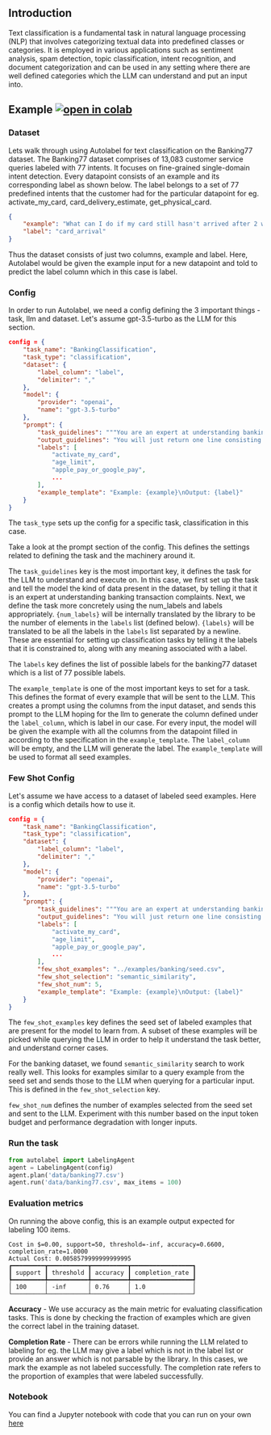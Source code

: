 ## Introduction

Text classification is a fundamental task in natural language processing (NLP) that involves categorizing textual data into predefined classes or categories. It is employed in various applications such as sentiment analysis, spam detection, topic classification, intent recognition, and document categorization and can be used in any setting where there are well defined categories which the LLM can understand and put an input into.

## Example [![open in colab](https://colab.research.google.com/assets/colab-badge.svg)](https://colab.research.google.com/drive/1x_CTOBG8uKV6O4wxsqWfaBL6G88szrDM)

### Dataset

Lets walk through using Autolabel for text classification on the Banking77 dataset. The Banking77 dataset comprises of 13,083 customer service queries labeled with 77 intents. It focuses on fine-grained single-domain intent detection. Every datapoint consists of an example and its corresponding label as shown below. The label belongs to a set of 77 predefined intents that the customer had for the particular datapoint for eg. activate_my_card, card_delivery_estimate, get_physical_card.

```json
{
    "example": "What can I do if my card still hasn't arrived after 2 weeks?",
    "label": "card_arrival"
}
```

Thus the dataset consists of just two columns, example and label. Here, Autolabel would be given the example input for a new datapoint and told to predict the label column which in this case is label.

### Config

In order to run Autolabel, we need a config defining the 3 important things - task, llm and dataset. Let's assume gpt-3.5-turbo as the LLM for this section.

```json
config = {
    "task_name": "BankingClassification",
    "task_type": "classification",
    "dataset": {
        "label_column": "label",
        "delimiter": ","
    },
    "model": {
        "provider": "openai",
        "name": "gpt-3.5-turbo"
    },
    "prompt": {
        "task_guidelines": """You are an expert at understanding banking transaction complaints.\nYour job is to correctly label the provided input example into one of the following {num_labels} categories:\n{labels}""",
        "output_guidelines": "You will just return one line consisting of the label for the given example.",
        "labels": [
            "activate_my_card",
            "age_limit",
            "apple_pay_or_google_pay",
            ...
        ],
        "example_template": "Example: {example}\nOutput: {label}"
    }
}
```
The `task_type` sets up the config for a specific task, classification in this case.

Take a look at the prompt section of the config. This defines the settings related to defining the task and the machinery around it.  

The `task_guidelines` key is the most important key, it defines the task for the LLM to understand and execute on. In this case, we first set up the task and tell the model the kind of data present in the dataset, by telling it that it is an expert at understanding banking transaction complaints. Next, we define the task more concretely using the num_labels and labels appropriately. `{num_labels}` will be internally translated by the library to be the number of elements in the `labels` list (defined below).  `{labels}` will be translated to be all the labels in the `labels` list separated by a newline. These are essential for setting up classification tasks by telling it the labels that it is constrained to, along with any meaning associated with a label.  

The `labels` key defines the list of possible labels for the banking77 dataset which is a list of 77 possible labels.  

The `example_template` is one of the most important keys to set for a task. This defines the format of every example that will be sent to the LLM. This creates a prompt using the columns from the input dataset, and sends this prompt to the LLM hoping for the llm to generate the column defined under the `label_column`, which is label in our case. For every input, the model will be given the example with all the columns from the datapoint filled in according to the specification in the `example_template`. The `label_column` will be empty, and the LLM will generate the label. The `example_template` will be used to format all seed examples.  

### Few Shot Config

Let's assume we have access to a dataset of labeled seed examples. Here is a config which details how to use it.

```json
config = {
    "task_name": "BankingClassification",
    "task_type": "classification",
    "dataset": {
        "label_column": "label",
        "delimiter": ","
    },
    "model": {
        "provider": "openai",
        "name": "gpt-3.5-turbo"
    },
    "prompt": {
        "task_guidelines": """You are an expert at understanding banking transaction complaints.\nYour job is to correctly label the provided input example into one of the following {num_labels} categories:\n{labels}""",
        "output_guidelines": "You will just return one line consisting of the label for the given example.",
        "labels": [
            "activate_my_card",
            "age_limit",
            "apple_pay_or_google_pay",
            ...
        ],
        "few_shot_examples": "../examples/banking/seed.csv",
        "few_shot_selection": "semantic_similarity",
        "few_shot_num": 5,
        "example_template": "Example: {example}\nOutput: {label}"
    }
}
```

The `few_shot_examples` key defines the seed set of labeled examples that are present for the model to learn from. A subset of these examples will be picked while querying the LLM in order to help it understand the task better, and understand corner cases.  

For the banking dataset, we found `semantic_similarity` search to work really well. This looks for examples similar to a query example from the seed set and sends those to the LLM when querying for a particular input. This is defined in the `few_shot_selection` key.  

`few_shot_num` defines the number of examples selected from the seed set and sent to the LLM. Experiment with this number based on the input token budget and performance degradation with longer inputs.

### Run the task

```py
from autolabel import LabelingAgent
agent = LabelingAgent(config)
agent.plan('data/banking77.csv')
agent.run('data/banking77.csv', max_items = 100)
```

### Evaluation metrics

On running the above config, this is an example output expected for labeling 100 items.
```
Cost in $=0.00, support=50, threshold=-inf, accuracy=0.6600, completion_rate=1.0000
Actual Cost: 0.0058579999999999995
┏━━━━━━━━━┳━━━━━━━━━━━┳━━━━━━━━━━┳━━━━━━━━━━━━━━━━━┓
┃ support ┃ threshold ┃ accuracy ┃ completion_rate ┃
┡━━━━━━━━━╇━━━━━━━━━━━╇━━━━━━━━━━╇━━━━━━━━━━━━━━━━━┩
│ 100     │ -inf      │ 0.76     │ 1.0             │
└─────────┴───────────┴──────────┴─────────────────┘
```

**Accuracy** - We use accuracy as the main metric for evaluating classification tasks. This is done by checking the fraction of examples which are given the correct label in the training dataset.

**Completion Rate** - There can be errors while running the LLM related to labeling for eg. the LLM may give a label which is not in the label list or provide an answer which is not parsable by the library. In this cases, we mark the example as not labeled successfully. The completion rate refers to the proportion of examples that were labeled successfully.

### Notebook
You can find a Jupyter notebook with code that you can run on your own [here](https://github.com/refuel-ai/autolabel/blob/main/examples/banking/example_banking.ipynb)
